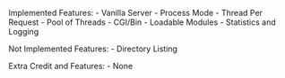 Implemented Features:
	- Vanilla Server
	- Process Mode
	- Thread Per Request 
	- Pool of Threads
	- CGI/Bin
	- Loadable Modules
	- Statistics and Logging

Not Implemented Features:
	- Directory Listing 

Extra Credit and Features:
	- None
